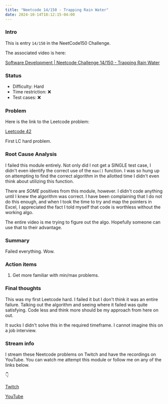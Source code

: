```yaml
---
title: "Neetcode 14/150 - Trapping Rain Water"
date: 2024-10-14T18:12:15-04:00
---
```



### Intro

This is entry `14/150` in the NeetCode150 Challenge.

The associated video is here: 

[Software Development | Neetcode Challenge 14/150 - Trapping Rain Water](https://youtu.be/yBTzdr5i-6Y)


### Status

- Difficulty: Hard
- Time restriction: ❌
- Test cases: ❌

### Problem

Here is the link to the Leetcode problem:

[Leetcode 42](https://leetcode.com/problems/trapping-rain-water/description/)

First LC hard problem.

### Root Cause Analysis

I failed this module entirely. Not only did I not get a SINGLE test case, I didn't even identify the correct use of the `max()` function. I was so hung up on attempting to find the correct algorithm in the allotted time I didn't even think about utilizing this function.

There are *SOME* positives from this module, however. I didn't code anything until I knew the algorithm was correct. I have been complaining  that I do not do this enough, and when I took the time to try and map the pointers in Excel, I appreciated the fact I told myself that code is worthless without the working algo.

The entire video is me trying to figure out the algo. Hopefully someone can use that to their advantage.

### Summary

Failed everything. Wow.

### Action items

1. Get more familiar with min/max problems.

### Final thoughts

This was my first Leetcode hard. I failed it but I don't think it was an entire failure. Talking out the algorithm and seeing where it failed was quite satisfying. Code less and think more should be my approach from here on out.

It sucks I didn't solve this in the required timeframe. I cannot imagine this on a job interview.

### Stream info

I stream these Neetcode problems on Twitch and have the recordings on YouTube. You can watch me attempt this module or follow me on any of the links below.

👇

[Twitch](https://twitch.tv/Mexpat911)

[YouTube](https://www.youtube.com/@mexpat911)
